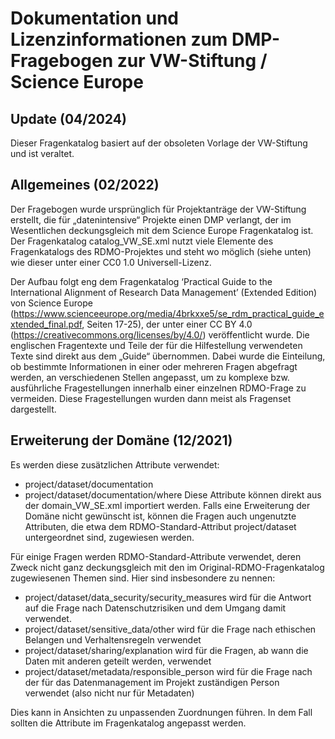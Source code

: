 # Dokumentation und Lizenzinformationen zum DMP-Fragebogen zur VW-Stiftung / Science Europe

## Update (04/2024)
Dieser Fragenkatalog basiert auf der obsoleten Vorlage der VW-Stiftung und ist veraltet. 

## Allgemeines (02/2022)
Der Fragebogen wurde ursprünglich für Projektanträge der VW-Stiftung erstellt, die für „datenintensive“ Projekte einen DMP verlangt, der im Wesentlichen deckungsgleich mit dem Science Europe 
Fragenkatalog ist. Der Fragenkatalog catalog_VW_SE.xml nutzt viele Elemente des Fragenkatalogs des RDMO-Projektes und steht wo möglich (siehe unten) wie dieser unter einer CC0 1.0 Universell-Lizenz.

Der Aufbau folgt eng dem Fragenkatalog ‘Practical Guide to the International Alignment of Research Data Management’ (Extended Edition) von Science Europe  (https://www.scienceeurope.org/media/4brkxxe5/se_rdm_practical_guide_extended_final.pdf, Seiten 17-25), der unter einer CC BY 4.0 (https://creativecommons.org/licenses/by/4.0/) veröffentlicht wurde. Die englischen Fragentexte und Teile der für die Hilfestellung verwendeten Texte sind direkt aus dem „Guide“ übernommen. Dabei wurde die Einteilung, ob bestimmte Informationen in einer oder mehreren Fragen abgefragt werden, an verschiedenen Stellen angepasst, um zu komplexe bzw. ausführliche Fragestellungen innerhalb einer einzelnen RDMO-Frage zu vermeiden. Diese Fragestellungen wurden dann meist als Fragenset dargestellt. 

## Erweiterung der Domäne (12/2021)
Es werden diese zusätzlichen Attribute verwendet:
* project/dataset/documentation
* project/dataset/documentation/where
Diese Attribute können direkt aus der domain_VW_SE.xml importiert werden. Falls eine Erweiterung der Domäne nicht gewünscht ist, können die Fragen auch ungenutzte Attributen, die etwa dem RDMO-Standard-Attribut project/dataset untergeordnet sind, zugewiesen werden. 

Für einige Fragen werden RDMO-Standard-Attribute verwendet, deren Zweck nicht ganz deckungsgleich mit den im Original-RDMO-Fragenkatalog zugewiesenen Themen sind. Hier sind insbesondere zu nennen:
* project/dataset/data_security/security_measures
wird für die Antwort auf die Frage nach Datenschutzrisiken und dem Umgang damit verwendet.
* project/dataset/sensitive_data/other
wird für die Frage nach ethischen Belangen und Verhaltensregeln verwendet
* project/dataset/sharing/explanation
wird für die Fragen, ab wann die Daten mit anderen geteilt werden, verwendet 
* project/dataset/metadata/responsible_person
wird für die Frage nach der für das Datenmanagement im Projekt zuständigen Person verwendet (also nicht nur für Metadaten)

Dies kann in Ansichten zu unpassenden Zuordnungen führen. In dem Fall sollten die Attribute im Fragenkatalog angepasst werden.
